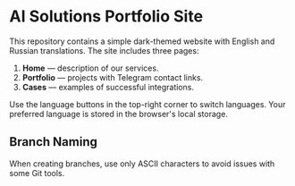 # AI Solutions Portfolio Site

This repository contains a simple dark-themed website with English and Russian translations. The site includes three pages:

1. **Home** — description of our services.
2. **Portfolio** — projects with Telegram contact links.
3. **Cases** — examples of successful integrations.

Use the language buttons in the top-right corner to switch languages. Your preferred language is stored in the browser's local storage.

## Branch Naming
When creating branches, use only ASCII characters to avoid issues with some Git tools.
